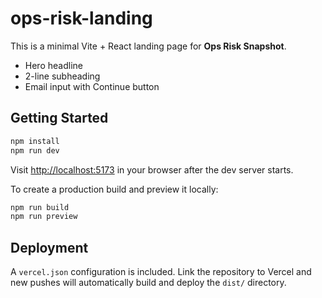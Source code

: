# ops-risk-landing

This is a minimal Vite + React landing page for **Ops Risk Snapshot**.

- Hero headline
- 2-line subheading
- Email input with Continue button

## Getting Started

```sh
npm install
npm run dev
```

Visit <http://localhost:5173> in your browser after the dev server starts.

To create a production build and preview it locally:

```sh
npm run build
npm run preview
```

## Deployment

A `vercel.json` configuration is included. Link the repository to Vercel and new pushes will automatically build and deploy the `dist/` directory.
